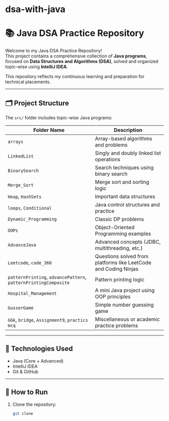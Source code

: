 # dsa-with-java
# 📚 Java DSA Practice Repository

Welcome to my Java DSA Practice Repository!  
This project contains a comprehensive collection of **Java programs**,
focused on **Data Structures and Algorithms (DSA)**, 
solved and organized topic-wise using **IntelliJ IDEA**.

This repository reflects my continuous learning and preparation for technical placements.

---

## 🗂️ Project Structure

The `src/` folder includes topic-wise Java programs:

| Folder Name                  | Description |
|-----------------------------|-------------|
| `arrays`                    | Array-based algorithms and problems |
| `LinkedList`                | Singly and doubly linked list operations |
| `BinarySearch`              | Search techniques using binary search |
| `Merge_Sort`                | Merge sort and sorting logic |
| `Heap`, `HashSets`          | Important data structures |
| `loops`, `Conditional`      | Java control structures and practice |
| `Dynamic_Programming`       | Classic DP problems |
| `OOPs`                      | Object-Oriented Programming examples |
| `AdvanceJava`               | Advanced concepts (JDBC, multithreading, etc.) |
| `Leetcode`, `code_360`      | Questions solved from platforms like LeetCode and Coding Ninjas |
| `patternPrinting`, `advancePattern`, `patternPrintingComposite` | Pattern printing logic |
| `Hospital_Management`       | A mini Java project using OOP principles |
| `GusserGame`                | Simple number guessing game |
| `GGk`, `bridge`, `Assignment9`, `practics mcq` | Miscellaneous or academic practice problems |

---

## 🧰 Technologies Used
- Java (Core + Advanced)
- IntelliJ IDEA
- Git & GitHub

---

## 🚀 How to Run

1. Clone the repository:
   ```bash
   git clone 
